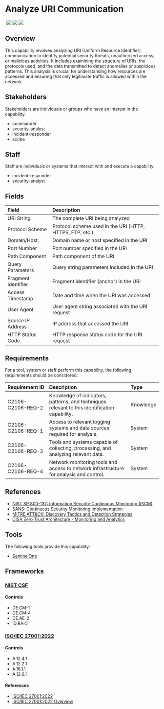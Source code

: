 # Analyze URI Communication
&nbsp;![](https://img.shields.io/badge/ID-C2106-blue)&nbsp;![](https://img.shields.io/badge/Phase-Identification_%28P0002%29-blue)&nbsp;![](https://img.shields.io/badge/Category-Network-blue)
## Overview
This capability involves analyzing URI (Uniform Resource Identifier) communication to identify potential security threats, unauthorized access, or malicious activities. It includes examining the structure of URIs, the protocols used, and the data transmitted to detect anomalies or suspicious patterns. This analysis is crucial for understanding how resources are accessed and ensuring that only legitimate traffic is allowed within the network.

## Stakeholders
Stakeholders are individuals or groups who have an interest in the capability.

- commander
- security-analyst
- incident-responder
- scribe

## Staff
Staff are individuals or systems that interact with and execute a capability.

- incident-responder
- security-analyst

## Fields
| Field | Description |
| :--- | :--- |
| URI String | The complete URI being analyzed |
| Protocol Scheme | Protocol scheme used in the URI (HTTP, HTTPS, FTP, etc.) |
| Domain/Host | Domain name or host specified in the URI |
| Port Number | Port number specified in the URI |
| Path Component | Path component of the URI |
| Query Parameters | Query string parameters included in the URI |
| Fragment Identifier | Fragment identifier (anchor) in the URI |
| Access Timestamp | Date and time when the URI was accessed |
| User Agent | User agent string associated with the URI request |
| Source IP Address | IP address that accessed the URI |
| HTTP Status Code | HTTP response status code for the URI request |

## Requirements
For a tool, system or staff perform this capability, the following requirements should be considered:

| Requirement ID | Description | Type |
| :--- | :--- | :--- |
| C2106-C2106-REQ-2 | Knowledge of indicators, patterns, and techniques relevant to this identification capability. | Knowledge|
| C2106-C2106-REQ-1 | Access to relevant logging systems and data sources required for analysis. | System|
| C2106-C2106-REQ-3 | Tools and systems capable of collecting, processing, and analyzing relevant data. | System|
| C2106-C2106-REQ-4 | Network monitoring tools and access to network infrastructure for analysis and control. | System|

## References

- [NIST SP 800-137: Information Security Continuous Monitoring (ISCM)](https://csrc.nist.gov/publications/detail/sp/800-137/final)
- [SANS: Continuous Security Monitoring Implementation](https://www.sans.org/white-papers/36022/)
- [MITRE ATT&CK: Discovery Tactics and Detection Strategies](https://attack.mitre.org/tactics/TA0007/)
- [CISA Zero Trust Architecture - Monitoring and Analytics](https://www.cisa.gov/sites/default/files/publications/CISA_Insights_Implementing_a_Zero_Trust_Architecture.pdf)
## Tools
The following tools provide this capability:

- [SentinelOne](../tool/sentinelone/C2106.md)

## Frameworks
### [NIST CSF](../frameworks/F0003.md)

#### Controls

- DE.CM-1 
- DE.CM-4 
- DE.AE-2 
- ID.RA-5 

### [ISO/IEC 27001:2022](../frameworks/F0002.md)

#### Controls

- A.12.4.1 
- A.12.2.1 
- A.16.1.1 
- A.12.6.1 

#### References

- [ISO/IEC 27001:2022](https://www.iso.org/standard/82875.html)
- [ISO/IEC 27001:2022 Overview](https://www.iso.org/isoiec-27001-information-security.html)
